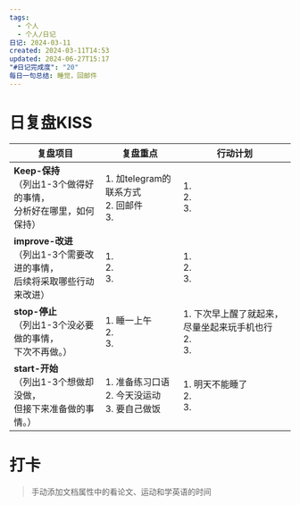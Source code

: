 ```yaml
---
tags:
  - 个人
  - 个人/日记
日记: 2024-03-11
created: 2024-03-11T14:53
updated: 2024-06-27T15:17
"#日记完成度": "20"
每日一句总结: 睡觉，回邮件
---
```



# 日复盘KISS
| **复盘项目**                                             | **复盘重点**                           | **行动计划**                              |
| ---------------------------------------------------- | ---------------------------------- | ------------------------------------- |
| **Keep-保持**<br>（列出1-3个做得好的事情，<br>   分析好在哪里，如何保持）     | 1.  加telegram的联系方式<br>2. 回邮件<br>3. | 1.  <br>2. <br>3.                     |
| **improve-改进**<br>（列出1-3个需要改进的事情，<br>  后续将采取哪些行动来改进） | 1.  <br>2. <br>3.                  | 1.  <br>2. <br>3.                     |
| **stop-停止**<br>（列出1-3个没必要做的事情，<br>下次不再做。）            | 1.  睡一上午<br>2. <br>3.              | 1.  下次早上醒了就起来，尽量坐起来玩手机也行<br>2. <br>3. |
| **start-开始**<br>（列出1-3个想做却没做，<br>但接下来准备做的事情。）        | 1.  准备练习口语<br>2. 今天没运动<br>3. 要自己做饭 | 1.  明天不能睡了<br>2. <br>3.               |


# 打卡
> 手动添加文档属性中的看论文、运动和学英语的时间


